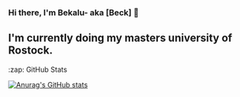 ### Hi there, I'm Bekalu- aka [Beck] 👋

## I'm currently doing my masters university of Rostock.


<summary>:zap: GitHub Stats</summary>

[![Anurag's GitHub stats](https://github-readme-stats.vercel.app/api?username=BeTKH)](https://github.com/anuraghazra/github-readme-stats)



